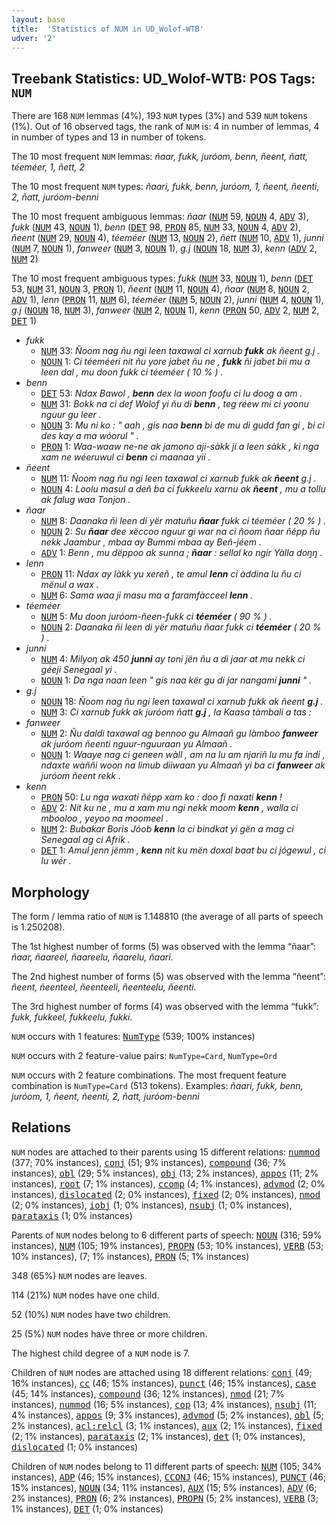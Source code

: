 ```yaml
---
layout: base
title:  'Statistics of NUM in UD_Wolof-WTB'
udver: '2'
---
```


## Treebank Statistics: UD_Wolof-WTB: POS Tags: `NUM`

There are 168 `NUM` lemmas (4%), 193 `NUM` types (3%) and 539 `NUM` tokens (1%).
Out of 16 observed tags, the rank of `NUM` is: 4 in number of lemmas, 4 in number of types and 13 in number of tokens.

The 10 most frequent `NUM` lemmas: <em>ñaar, fukk, juróom, benn, ñeent, ñatt, téeméer, 1, ñett, 2</em>

The 10 most frequent `NUM` types:  <em>ñaari, fukk, benn, juróom, 1, ñeent, ñeenti, 2, ñatt, juróom-benni</em>

The 10 most frequent ambiguous lemmas: <em>ñaar</em> (<tt><a href="wo_wtb-pos-NUM.html">NUM</a></tt> 59, <tt><a href="wo_wtb-pos-NOUN.html">NOUN</a></tt> 4, <tt><a href="wo_wtb-pos-ADV.html">ADV</a></tt> 3), <em>fukk</em> (<tt><a href="wo_wtb-pos-NUM.html">NUM</a></tt> 43, <tt><a href="wo_wtb-pos-NOUN.html">NOUN</a></tt> 1), <em>benn</em> (<tt><a href="wo_wtb-pos-DET.html">DET</a></tt> 98, <tt><a href="wo_wtb-pos-PRON.html">PRON</a></tt> 85, <tt><a href="wo_wtb-pos-NUM.html">NUM</a></tt> 33, <tt><a href="wo_wtb-pos-NOUN.html">NOUN</a></tt> 4, <tt><a href="wo_wtb-pos-ADV.html">ADV</a></tt> 2), <em>ñeent</em> (<tt><a href="wo_wtb-pos-NUM.html">NUM</a></tt> 29, <tt><a href="wo_wtb-pos-NOUN.html">NOUN</a></tt> 4), <em>téeméer</em> (<tt><a href="wo_wtb-pos-NUM.html">NUM</a></tt> 13, <tt><a href="wo_wtb-pos-NOUN.html">NOUN</a></tt> 2), <em>ñett</em> (<tt><a href="wo_wtb-pos-NUM.html">NUM</a></tt> 10, <tt><a href="wo_wtb-pos-ADV.html">ADV</a></tt> 1), <em>junni</em> (<tt><a href="wo_wtb-pos-NUM.html">NUM</a></tt> 7, <tt><a href="wo_wtb-pos-NOUN.html">NOUN</a></tt> 1), <em>fanweer</em> (<tt><a href="wo_wtb-pos-NUM.html">NUM</a></tt> 3, <tt><a href="wo_wtb-pos-NOUN.html">NOUN</a></tt> 1), <em>g.j</em> (<tt><a href="wo_wtb-pos-NOUN.html">NOUN</a></tt> 18, <tt><a href="wo_wtb-pos-NUM.html">NUM</a></tt> 3), <em>kenn</em> (<tt><a href="wo_wtb-pos-ADV.html">ADV</a></tt> 2, <tt><a href="wo_wtb-pos-NUM.html">NUM</a></tt> 2)

The 10 most frequent ambiguous types:  <em>fukk</em> (<tt><a href="wo_wtb-pos-NUM.html">NUM</a></tt> 33, <tt><a href="wo_wtb-pos-NOUN.html">NOUN</a></tt> 1), <em>benn</em> (<tt><a href="wo_wtb-pos-DET.html">DET</a></tt> 53, <tt><a href="wo_wtb-pos-NUM.html">NUM</a></tt> 31, <tt><a href="wo_wtb-pos-NOUN.html">NOUN</a></tt> 3, <tt><a href="wo_wtb-pos-PRON.html">PRON</a></tt> 1), <em>ñeent</em> (<tt><a href="wo_wtb-pos-NUM.html">NUM</a></tt> 11, <tt><a href="wo_wtb-pos-NOUN.html">NOUN</a></tt> 4), <em>ñaar</em> (<tt><a href="wo_wtb-pos-NUM.html">NUM</a></tt> 8, <tt><a href="wo_wtb-pos-NOUN.html">NOUN</a></tt> 2, <tt><a href="wo_wtb-pos-ADV.html">ADV</a></tt> 1), <em>lenn</em> (<tt><a href="wo_wtb-pos-PRON.html">PRON</a></tt> 11, <tt><a href="wo_wtb-pos-NUM.html">NUM</a></tt> 6), <em>téeméer</em> (<tt><a href="wo_wtb-pos-NUM.html">NUM</a></tt> 5, <tt><a href="wo_wtb-pos-NOUN.html">NOUN</a></tt> 2), <em>junni</em> (<tt><a href="wo_wtb-pos-NUM.html">NUM</a></tt> 4, <tt><a href="wo_wtb-pos-NOUN.html">NOUN</a></tt> 1), <em>g.j</em> (<tt><a href="wo_wtb-pos-NOUN.html">NOUN</a></tt> 18, <tt><a href="wo_wtb-pos-NUM.html">NUM</a></tt> 3), <em>fanweer</em> (<tt><a href="wo_wtb-pos-NUM.html">NUM</a></tt> 2, <tt><a href="wo_wtb-pos-NOUN.html">NOUN</a></tt> 1), <em>kenn</em> (<tt><a href="wo_wtb-pos-PRON.html">PRON</a></tt> 50, <tt><a href="wo_wtb-pos-ADV.html">ADV</a></tt> 2, <tt><a href="wo_wtb-pos-NUM.html">NUM</a></tt> 2, <tt><a href="wo_wtb-pos-DET.html">DET</a></tt> 1)


* <em>fukk</em>
  * <tt><a href="wo_wtb-pos-NUM.html">NUM</a></tt> 33: <em>Ñoom nag ñu ngi leen taxawal ci xarnub <b>fukk</b> ak ñeent g.j .</em>
  * <tt><a href="wo_wtb-pos-NOUN.html">NOUN</a></tt> 1: <em>Ci téeméeri nit ñu yore jabet ñu ne , <b>fukk</b> ñi jabet bii mu a leen dal , mu doon fukk ci téeméer ( 10 % ) .</em>
* <em>benn</em>
  * <tt><a href="wo_wtb-pos-DET.html">DET</a></tt> 53: <em>Ndax Bawol , <b>benn</b> dex la woon foofu ci lu doog a am .</em>
  * <tt><a href="wo_wtb-pos-NUM.html">NUM</a></tt> 31: <em>Bokk na ci def Wolof yi ñu di <b>benn</b> , teg réew mi ci yoonu nguur gu leer .</em>
  * <tt><a href="wo_wtb-pos-NOUN.html">NOUN</a></tt> 3: <em>Mu ni ko : " aah , gis naa <b>benn</b> bi de mu di gudd fan gi , bi ci des kay a ma wóorul " .</em>
  * <tt><a href="wo_wtb-pos-PRON.html">PRON</a></tt> 1: <em>Waa-waaw ne-ne ak jamono aji-sàkk ji a leen sàkk , ki nga xam ne wéeruwul ci <b>benn</b> ci maanaa yii .</em>
* <em>ñeent</em>
  * <tt><a href="wo_wtb-pos-NUM.html">NUM</a></tt> 11: <em>Ñoom nag ñu ngi leen taxawal ci xarnub fukk ak <b>ñeent</b> g.j .</em>
  * <tt><a href="wo_wtb-pos-NOUN.html">NOUN</a></tt> 4: <em>Loolu masul a deñ ba ci fukkeelu xarnu ak <b>ñeent</b> , mu a tollu ak falug waa Tonjon .</em>
* <em>ñaar</em>
  * <tt><a href="wo_wtb-pos-NUM.html">NUM</a></tt> 8: <em>Daanaka ñi leen di yër matuñu <b>ñaar</b> fukk ci téeméer ( 20 % ) .</em>
  * <tt><a href="wo_wtb-pos-NOUN.html">NOUN</a></tt> 2: <em>Su <b>ñaar</b> dee xëccoo nguur gi war na ci ñoom ñaar ñépp ñu nekk Jaambur , mbaa ay Bummi mbaa ay Beñ-jéem .</em>
  * <tt><a href="wo_wtb-pos-ADV.html">ADV</a></tt> 1: <em>Benn , mu dëppoo ak sunna ; <b>ñaar</b> : sellal ko ngir Yàlla doŋŋ .</em>
* <em>lenn</em>
  * <tt><a href="wo_wtb-pos-PRON.html">PRON</a></tt> 11: <em>Ndax ay làkk yu xereñ , te amul <b>lenn</b> ci àddina lu ñu ci mënul a wax .</em>
  * <tt><a href="wo_wtb-pos-NUM.html">NUM</a></tt> 6: <em>Sama waa ji masu ma a faramfàcceel <b>lenn</b> .</em>
* <em>téeméer</em>
  * <tt><a href="wo_wtb-pos-NUM.html">NUM</a></tt> 5: <em>Mu doon juróom-ñeen-fukk ci <b>téeméer</b> ( 90 % ) .</em>
  * <tt><a href="wo_wtb-pos-NOUN.html">NOUN</a></tt> 2: <em>Daanaka ñi leen di yër matuñu ñaar fukk ci <b>téeméer</b> ( 20 % ) .</em>
* <em>junni</em>
  * <tt><a href="wo_wtb-pos-NUM.html">NUM</a></tt> 4: <em>Milyoη ak 450 <b>junni</b> ay toni jën ñu a di jaar at mu nekk ci géeji Senegaal yi .</em>
  * <tt><a href="wo_wtb-pos-NOUN.html">NOUN</a></tt> 1: <em>Da nga naan leen " gis naa kër gu di jar nangami <b>junni</b> " .</em>
* <em>g.j</em>
  * <tt><a href="wo_wtb-pos-NOUN.html">NOUN</a></tt> 18: <em>Ñoom nag ñu ngi leen taxawal ci xarnub fukk ak ñeent <b>g.j</b> .</em>
  * <tt><a href="wo_wtb-pos-NUM.html">NUM</a></tt> 3: <em>Ci xarnub fukk ak juróom ñatt <b>g.j</b> , la Kaasa tàmbali a tas :</em>
* <em>fanweer</em>
  * <tt><a href="wo_wtb-pos-NUM.html">NUM</a></tt> 2: <em>Ñu daldi taxawal ag bennoo gu Almaañ gu làmboo <b>fanweer</b> ak juróom ñeenti nguur-nguuraan yu Almaañ .</em>
  * <tt><a href="wo_wtb-pos-NOUN.html">NOUN</a></tt> 1: <em>Waaye nag ci geneen wàll , am na lu am njariñ lu mu fa indi , ndaxte wàññi woon na limub diiwaan yu Almaañ yi ba ci <b>fanweer</b> ak juróom ñeent rekk .</em>
* <em>kenn</em>
  * <tt><a href="wo_wtb-pos-PRON.html">PRON</a></tt> 50: <em>Lu nga waxati ñépp xam ko : doo fi naxati <b>kenn</b> !</em>
  * <tt><a href="wo_wtb-pos-ADV.html">ADV</a></tt> 2: <em>Nit ku ne , mu a xam mu ngi nekk moom <b>kenn</b> , walla ci mbooloo , yeyoo na moomeel .</em>
  * <tt><a href="wo_wtb-pos-NUM.html">NUM</a></tt> 2: <em>Bubakar Boris Jóob <b>kenn</b> la ci bindkat yi gën a mag ci Senegaal ag ci Afrik .</em>
  * <tt><a href="wo_wtb-pos-DET.html">DET</a></tt> 1: <em>Amul jenn jëmm , <b>kenn</b> nit ku mën doxal baat bu ci jógewul , ci lu wér .</em>

## Morphology

The form / lemma ratio of `NUM` is 1.148810 (the average of all parts of speech is 1.250208).

The 1st highest number of forms (5) was observed with the lemma “ñaar”: <em>ñaar, ñaareel, ñaareelu, ñaarelu, ñaari</em>.

The 2nd highest number of forms (5) was observed with the lemma “ñeent”: <em>ñeent, ñeenteel, ñeenteeli, ñeenteelu, ñeenti</em>.

The 3rd highest number of forms (4) was observed with the lemma “fukk”: <em>fukk, fukkeel, fukkeelu, fukki</em>.

`NUM` occurs with 1 features: <tt><a href="wo_wtb-feat-NumType.html">NumType</a></tt> (539; 100% instances)

`NUM` occurs with 2 feature-value pairs: `NumType=Card`, `NumType=Ord`

`NUM` occurs with 2 feature combinations.
The most frequent feature combination is `NumType=Card` (513 tokens).
Examples: <em>ñaari, fukk, benn, juróom, 1, ñeent, ñeenti, 2, ñatt, juróom-benni</em>


## Relations

`NUM` nodes are attached to their parents using 15 different relations: <tt><a href="wo_wtb-dep-nummod.html">nummod</a></tt> (377; 70% instances), <tt><a href="wo_wtb-dep-conj.html">conj</a></tt> (51; 9% instances), <tt><a href="wo_wtb-dep-compound.html">compound</a></tt> (36; 7% instances), <tt><a href="wo_wtb-dep-obl.html">obl</a></tt> (29; 5% instances), <tt><a href="wo_wtb-dep-obj.html">obj</a></tt> (13; 2% instances), <tt><a href="wo_wtb-dep-appos.html">appos</a></tt> (11; 2% instances), <tt><a href="wo_wtb-dep-root.html">root</a></tt> (7; 1% instances), <tt><a href="wo_wtb-dep-ccomp.html">ccomp</a></tt> (4; 1% instances), <tt><a href="wo_wtb-dep-advmod.html">advmod</a></tt> (2; 0% instances), <tt><a href="wo_wtb-dep-dislocated.html">dislocated</a></tt> (2; 0% instances), <tt><a href="wo_wtb-dep-fixed.html">fixed</a></tt> (2; 0% instances), <tt><a href="wo_wtb-dep-nmod.html">nmod</a></tt> (2; 0% instances), <tt><a href="wo_wtb-dep-iobj.html">iobj</a></tt> (1; 0% instances), <tt><a href="wo_wtb-dep-nsubj.html">nsubj</a></tt> (1; 0% instances), <tt><a href="wo_wtb-dep-parataxis.html">parataxis</a></tt> (1; 0% instances)

Parents of `NUM` nodes belong to 6 different parts of speech: <tt><a href="wo_wtb-pos-NOUN.html">NOUN</a></tt> (316; 59% instances), <tt><a href="wo_wtb-pos-NUM.html">NUM</a></tt> (105; 19% instances), <tt><a href="wo_wtb-pos-PROPN.html">PROPN</a></tt> (53; 10% instances), <tt><a href="wo_wtb-pos-VERB.html">VERB</a></tt> (53; 10% instances),  (7; 1% instances), <tt><a href="wo_wtb-pos-PRON.html">PRON</a></tt> (5; 1% instances)

348 (65%) `NUM` nodes are leaves.

114 (21%) `NUM` nodes have one child.

52 (10%) `NUM` nodes have two children.

25 (5%) `NUM` nodes have three or more children.

The highest child degree of a `NUM` node is 7.

Children of `NUM` nodes are attached using 18 different relations: <tt><a href="wo_wtb-dep-conj.html">conj</a></tt> (49; 16% instances), <tt><a href="wo_wtb-dep-cc.html">cc</a></tt> (46; 15% instances), <tt><a href="wo_wtb-dep-punct.html">punct</a></tt> (46; 15% instances), <tt><a href="wo_wtb-dep-case.html">case</a></tt> (45; 14% instances), <tt><a href="wo_wtb-dep-compound.html">compound</a></tt> (36; 12% instances), <tt><a href="wo_wtb-dep-nmod.html">nmod</a></tt> (21; 7% instances), <tt><a href="wo_wtb-dep-nummod.html">nummod</a></tt> (16; 5% instances), <tt><a href="wo_wtb-dep-cop.html">cop</a></tt> (13; 4% instances), <tt><a href="wo_wtb-dep-nsubj.html">nsubj</a></tt> (11; 4% instances), <tt><a href="wo_wtb-dep-appos.html">appos</a></tt> (9; 3% instances), <tt><a href="wo_wtb-dep-advmod.html">advmod</a></tt> (5; 2% instances), <tt><a href="wo_wtb-dep-obl.html">obl</a></tt> (5; 2% instances), <tt><a href="wo_wtb-dep-acl-relcl.html">acl:relcl</a></tt> (3; 1% instances), <tt><a href="wo_wtb-dep-aux.html">aux</a></tt> (2; 1% instances), <tt><a href="wo_wtb-dep-fixed.html">fixed</a></tt> (2; 1% instances), <tt><a href="wo_wtb-dep-parataxis.html">parataxis</a></tt> (2; 1% instances), <tt><a href="wo_wtb-dep-det.html">det</a></tt> (1; 0% instances), <tt><a href="wo_wtb-dep-dislocated.html">dislocated</a></tt> (1; 0% instances)

Children of `NUM` nodes belong to 11 different parts of speech: <tt><a href="wo_wtb-pos-NUM.html">NUM</a></tt> (105; 34% instances), <tt><a href="wo_wtb-pos-ADP.html">ADP</a></tt> (46; 15% instances), <tt><a href="wo_wtb-pos-CCONJ.html">CCONJ</a></tt> (46; 15% instances), <tt><a href="wo_wtb-pos-PUNCT.html">PUNCT</a></tt> (46; 15% instances), <tt><a href="wo_wtb-pos-NOUN.html">NOUN</a></tt> (34; 11% instances), <tt><a href="wo_wtb-pos-AUX.html">AUX</a></tt> (15; 5% instances), <tt><a href="wo_wtb-pos-ADV.html">ADV</a></tt> (6; 2% instances), <tt><a href="wo_wtb-pos-PRON.html">PRON</a></tt> (6; 2% instances), <tt><a href="wo_wtb-pos-PROPN.html">PROPN</a></tt> (5; 2% instances), <tt><a href="wo_wtb-pos-VERB.html">VERB</a></tt> (3; 1% instances), <tt><a href="wo_wtb-pos-DET.html">DET</a></tt> (1; 0% instances)

